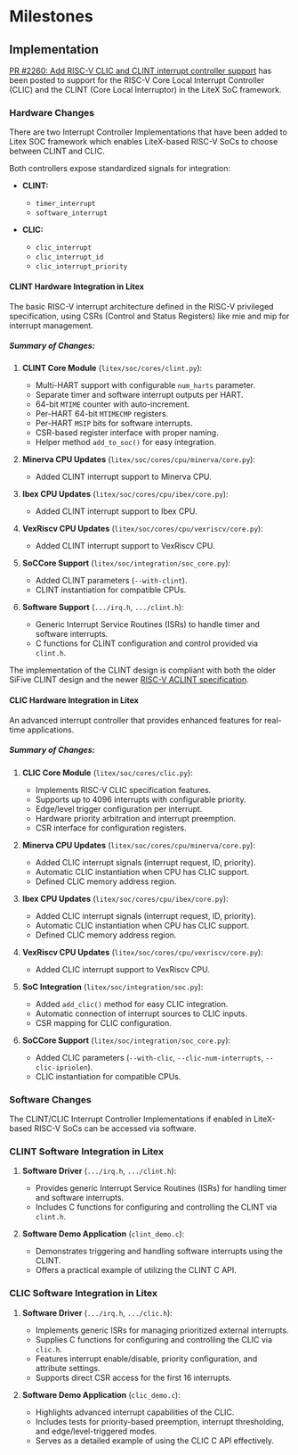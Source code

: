 # Milestones

## Implementation

[PR #2260: Add RISC-V CLIC and CLINT interrupt controller support](https://github.com/enjoy-digital/litex/pull/2260) has been posted to support for the RISC-V Core Local Interrupt Controller (CLIC) and the CLINT (Core Local Interruptor) in the LiteX SoC framework.


### Hardware Changes

There are two Interrupt Controller Implementations that have been added to Litex SOC framework which enables LiteX-based RISC-V SoCs to choose between CLINT and CLIC.

Both controllers expose standardized signals for integration:

- **CLINT:**  
    - `timer_interrupt`
    - `software_interrupt`

- **CLIC:**  
    - `clic_interrupt`
    - `clic_interrupt_id`
    - `clic_interrupt_priority`

#### CLINT Hardware Integration in Litex

The basic RISC-V interrupt architecture defined in the RISC-V privileged specification, using CSRs (Control and Status Registers) like mie and mip for interrupt management.

##### Summary of Changes:

1. **CLINT Core Module** (`litex/soc/cores/clint.py`):
    - Multi-HART support with configurable `num_harts` parameter.
    - Separate timer and software interrupt outputs per HART.
    - 64-bit `MTIME` counter with auto-increment.
    - Per-HART 64-bit `MTIMECMP` registers.
    - Per-HART `MSIP` bits for software interrupts.
    - CSR-based register interface with proper naming.
    - Helper method `add_to_soc()` for easy integration.

2. **Minerva CPU Updates** (`litex/soc/cores/cpu/minerva/core.py`):
    - Added CLINT interrupt support to Minerva CPU.

3. **Ibex CPU Updates** (`litex/soc/cores/cpu/ibex/core.py`):
    - Added CLINT interrupt support to Ibex CPU.

4. **VexRiscv CPU Updates** (`litex/soc/cores/cpu/vexriscv/core.py`):
    - Added CLINT interrupt support to VexRiscv CPU.

5. **SoCCore Support** (`litex/soc/integration/soc_core.py`):
    - Added CLINT parameters (`--with-clint`).
    - CLINT instantiation for compatible CPUs.

6. **Software Support** (`.../irq.h`, `.../clint.h`):
    - Generic Interrupt Service Routines (ISRs) to handle timer and software interrupts.
    - C functions for CLINT configuration and control provided via `clint.h`.

The implementation of the CLINT design is compliant with both the older SiFive CLINT design and the newer [RISC-V ACLINT specification](https://github.com/riscvarchive/riscv-aclint).

#### CLIC Hardware Integration in Litex

An advanced interrupt controller that provides enhanced features for real-time applications.

##### Summary of Changes:
1. **CLIC Core Module** (`litex/soc/cores/clic.py`):
    - Implements RISC-V CLIC specification features.
    - Supports up to 4096 interrupts with configurable priority.
    - Edge/level trigger configuration per interrupt.
    - Hardware priority arbitration and interrupt preemption.
    - CSR interface for configuration registers.

2. **Minerva CPU Updates** (`litex/soc/cores/cpu/minerva/core.py`):
    - Added CLIC interrupt signals (interrupt request, ID, priority).
    - Automatic CLIC instantiation when CPU has CLIC support.
    - Defined CLIC memory address region.

3. **Ibex CPU Updates** (`litex/soc/cores/cpu/ibex/core.py`):
    - Added CLIC interrupt signals (interrupt request, ID, priority).
    - Automatic CLIC instantiation when CPU has CLIC support.
    - Defined CLIC memory address region.

4. **VexRiscv CPU Updates** (`litex/soc/cores/cpu/vexriscv/core.py`):
    - Added CLIC interrupt support to VexRiscv CPU.

5. **SoC Integration** (`litex/soc/integration/soc.py`):
    - Added `add_clic()` method for easy CLIC integration.
    - Automatic connection of interrupt sources to CLIC inputs.
    - CSR mapping for CLIC configuration.

6. **SoCCore Support** (`litex/soc/integration/soc_core.py`):
    - Added CLIC parameters (`--with-clic`, `--clic-num-interrupts`, `--clic-ipriolen`).
    - CLIC instantiation for compatible CPUs.




### Software Changes

The CLINT/CLIC Interrupt Controller Implementations if enabled in LiteX-based RISC-V SoCs can be accessed via software.

### CLINT Software Integration in Litex

1. **Software Driver** (`.../irq.h`, `.../clint.h`):
    - Provides generic Interrupt Service Routines (ISRs) for handling timer and software interrupts.
    - Includes C functions for configuring and controlling the CLINT via `clint.h`.

2. **Software Demo Application** (`clint_demo.c`):
    - Demonstrates triggering and handling software interrupts using the CLINT.
    - Offers a practical example of utilizing the CLINT C API.

### CLIC Software Integration in Litex

1. **Software Driver** (`.../irq.h`, `.../clic.h`):
    - Implements generic ISRs for managing prioritized external interrupts.
    - Supplies C functions for configuring and controlling the CLIC via `clic.h`.
    - Features interrupt enable/disable, priority configuration, and attribute settings.
    - Supports direct CSR access for the first 16 interrupts.

2. **Software Demo Application** (`clic_demo.c`):
    - Highlights advanced interrupt capabilities of the CLIC.
    - Includes tests for priority-based preemption, interrupt thresholding, and edge/level-triggered modes.
    - Serves as a detailed example of using the CLIC C API effectively.